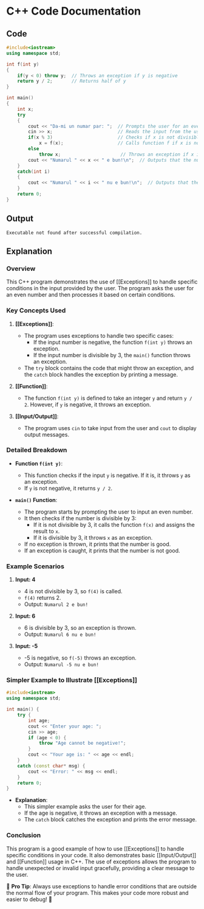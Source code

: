 # C++ Code Documentation

## Code
```cpp
#include<iostream>
using namespace std;

int f(int y)
{
    if(y < 0) throw y;  // Throws an exception if y is negative
    return y / 2;       // Returns half of y
}

int main()
{
    int x;
    try
    {
        cout << "Da-mi un numar par: ";  // Prompts the user for an even number
        cin >> x;                        // Reads the input from the user
        if(x % 3)                        // Checks if x is not divisible by 3
            x = f(x);                    // Calls function f if x is not divisible by 3
        else 
            throw x;                      // Throws an exception if x is divisible by 3
        cout << "Numarul " << x << " e bun!\n";  // Outputs that the number is good
    }
    catch(int i)
    {
        cout << "Numarul " << i << " nu e bun!\n";  // Outputs that the number is not good
    }
    return 0;
}
```

## Output
```
Executable not found after successful compilation.
```

## Explanation

### Overview
This C++ program demonstrates the use of [[Exceptions]] to handle specific conditions in the input provided by the user. The program asks the user for an even number and then processes it based on certain conditions.

### Key Concepts Used

1. **[[Exceptions]]**: 
   - The program uses exceptions to handle two specific cases:
     - If the input number is negative, the function `f(int y)` throws an exception.
     - If the input number is divisible by 3, the `main()` function throws an exception.
   - The `try` block contains the code that might throw an exception, and the `catch` block handles the exception by printing a message.

2. **[[Function]]**:
   - The function `f(int y)` is defined to take an integer `y` and return `y / 2`. However, if `y` is negative, it throws an exception.

3. **[[Input/Output]]**:
   - The program uses `cin` to take input from the user and `cout` to display output messages.

### Detailed Breakdown

- **Function `f(int y)`**:
  - This function checks if the input `y` is negative. If it is, it throws `y` as an exception.
  - If `y` is not negative, it returns `y / 2`.

- **`main()` Function**:
  - The program starts by prompting the user to input an even number.
  - It then checks if the number is divisible by 3:
    - If it is not divisible by 3, it calls the function `f(x)` and assigns the result to `x`.
    - If it is divisible by 3, it throws `x` as an exception.
  - If no exception is thrown, it prints that the number is good.
  - If an exception is caught, it prints that the number is not good.

### Example Scenarios

1. **Input: 4**
   - 4 is not divisible by 3, so `f(4)` is called.
   - `f(4)` returns 2.
   - Output: `Numarul 2 e bun!`

2. **Input: 6**
   - 6 is divisible by 3, so an exception is thrown.
   - Output: `Numarul 6 nu e bun!`

3. **Input: -5**
   - -5 is negative, so `f(-5)` throws an exception.
   - Output: `Numarul -5 nu e bun!`

### Simpler Example to Illustrate [[Exceptions]]

```cpp
#include<iostream>
using namespace std;

int main() {
    try {
        int age;
        cout << "Enter your age: ";
        cin >> age;
        if (age < 0) {
            throw "Age cannot be negative!";
        }
        cout << "Your age is: " << age << endl;
    }
    catch (const char* msg) {
        cout << "Error: " << msg << endl;
    }
    return 0;
}
```

- **Explanation**:
  - This simpler example asks the user for their age.
  - If the age is negative, it throws an exception with a message.
  - The `catch` block catches the exception and prints the error message.

### Conclusion
This program is a good example of how to use [[Exceptions]] to handle specific conditions in your code. It also demonstrates basic [[Input/Output]] and [[Function]] usage in C++. The use of exceptions allows the program to handle unexpected or invalid input gracefully, providing a clear message to the user.

🚀 **Pro Tip**: Always use exceptions to handle error conditions that are outside the normal flow of your program. This makes your code more robust and easier to debug! 🐛